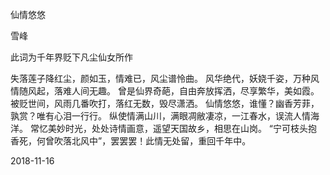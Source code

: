 仙情悠悠

雪峰


此词为千年界贬下凡尘仙女所作

失落莲子降红尘，颜如玉，情难已，风尘谱怜曲。
风华绝代，妖娆千姿，万种风情随风起，落难人间无趣。
曾是仙界奇葩，自由奔放挥洒，尽享繁华，美如霞。
被贬世间，风雨几番吹打，落红无数，毁尽潇洒。
仙情悠悠，谁懂？幽香芳菲，孰赏？唯有心泪一行行。
纵使情满山川，满眼凋敝凄凉，一江春水，误流人情海洋。
常忆美妙时光，处处诗情画意，遥望天国故乡，相思在山岗。
“宁可枝头抱香死，何曾吹落北风中”，罢罢罢！此情无处留，重回千年中。

2018-11-16



